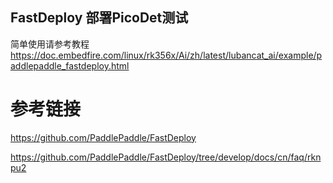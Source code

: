 ## FastDeploy 部署PicoDet测试

简单使用请参考教程 https://doc.embedfire.com/linux/rk356x/Ai/zh/latest/lubancat_ai/example/paddlepaddle_fastdeploy.html


# 参考链接

https://github.com/PaddlePaddle/FastDeploy

https://github.com/PaddlePaddle/FastDeploy/tree/develop/docs/cn/faq/rknpu2

